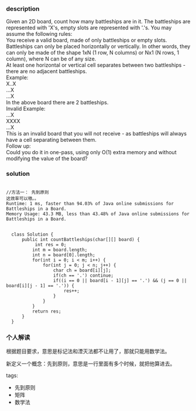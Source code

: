 ### description    
  Given an 2D board, count how many battleships are in it. The battleships are represented with 'X's, empty slots are represented with '.'s. You may assume the following rules:  
  You receive a valid board, made of only battleships or empty slots.  
  Battleships can only be placed horizontally or vertically. In other words, they can only be made of the shape 1xN (1 row, N columns) or Nx1 (N rows, 1 column), where N can be of any size.  
  At least one horizontal or vertical cell separates between two battleships - there are no adjacent battleships.  
  Example:  
  X..X  
  ...X  
  ...X  
  In the above board there are 2 battleships.  
  Invalid Example:  
  ...X  
  XXXX  
  ...X  
  This is an invalid board that you will not receive - as battleships will always have a cell separating between them.  
  Follow up:  
  Could you do it in one-pass, using only O(1) extra memory and without modifying the value of the board?  
### solution    
```    
  
//方法一： 先到原则   
这效率可以嗷。。  
Runtime: 1 ms, faster than 94.03% of Java online submissions for Battleships in a Board.  
Memory Usage: 43.3 MB, less than 43.48% of Java online submissions for Battleships in a Board.  
  
  
  class Solution {  
      public int countBattleships(char[][] board) {  
           int res = 0;  
          int m = board.length;  
          int n = board[0].length;  
          for(int i = 0; i < m; i++) {  
              for(int j = 0; j < n; j++) {  
                  char ch = board[i][j];  
                  if(ch == '.') continue;  
                  if((i == 0 || board[i - 1][j] == '.') && (j == 0 || board[i][j - 1] == '.')) {  
                      res++;  
                  }  
              }  
          }  
          return res;  
      }  
  }  
```    
    
### 个人解读    
  根据题目要求，意思是标记法和湮灭法都不让用了，那就只能用数学法。  
    
  新定义一个概念：先到原则，意思是一行里面有多个时候，就把他算进去。  
    
tags:    
  -  先到原则  
  -  矩阵  
  -  数学法  
    
